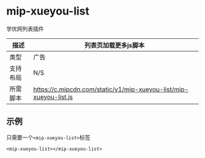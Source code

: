# mip-xueyou-list

学优网列表插件

描述|列表页加载更多js脚本
----|----
类型|广告
支持布局| N/S
所需脚本| https://c.mipcdn.com/static/v1/mip-xueyou-list/mip-xueyou-list.js

## 示例

只需要一个`<mip-xueyou-list>`标签

```
<mip-xueyou-list></mip-xueyou-list>
```

